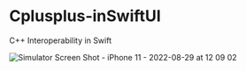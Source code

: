 # Cplusplus-inSwiftUI
C++ Interoperability in Swift

![Simulator Screen Shot - iPhone 11 - 2022-08-29 at 12 09 02](https://user-images.githubusercontent.com/83948921/187181137-e81ae0db-672d-45fb-8f14-7a61208a771a.png)
